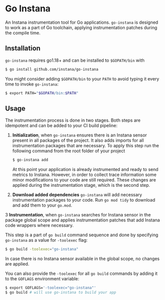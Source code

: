Go Instana
==========

An Instana instrumentation tool for Go applications. `go-instana` is designed to work as a part of
Go toolchain, applying instrumentation patches during the compile time.

Installation
------------

`go-instana` requires go1.18+ and can be installed to `$GOPATH/bin` with

```bash
$ go install github.com/instana/go-instana
```

You might consider adding `$GOPATH/bin` to your `PATH` to avoid typing it every time to invoke
`go-instana`:

```bash
$ export PATH="$GOPATH/bin:$PATH"
```

Usage
-----

The instrumentation process is done in two stages. Both steps are idempotent and can be added to your
CI build pipeline:

1. **Initialization**, when `go-instana` ensures there is an Instana sensor present in all packages
   of the project. It also adds imports for all instrumentation packages that are necessary. To apply this step run the 
   following command from the root folder of your project

   ```bash
   $ go-instana add
   ```

   At this point your application is already instrumented and ready to send metrics to Instana.
   However, in order to collect trace information some minor modifications to your code are still
   required. These changes are applied during the instrumentation stage, which is the second step.

2. **Download added dependencies** `go-instana` will add necessary instrumentation packages to your code. Run `go mod tidy` to download and add them to your `go.mod`.

3 **Instrumentation**, when `go-instana` searches for Instana sensor in the package global scope
   and applies instrumentation patches that add Instana code wrappers where necessary.

   This step is a part of `go build` command sequence and done by specifying `go-instana` as a
   value for `-toolexec` flag:

   ``` bash
   $ go build -toolexec="go-instana"
   ```
   In case there is no Instana sensor available in the global scope, no changes are applied.

   You can also provide the `-toolexec` for all `go build` commands by adding it to the `GOFLAGS`
   environment variable:

   ```bash
   $ export GOFLAGS='-toolexec="go-instana"'
   $ go build # will use go-instana to build your app
   ```
